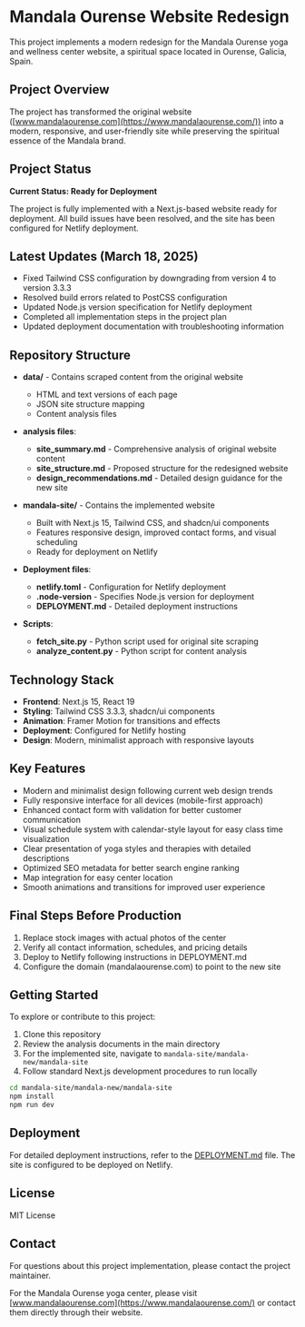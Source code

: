 # Mandala Ourense Website Redesign

This project implements a modern redesign for the Mandala Ourense yoga and wellness center website, a spiritual space located in Ourense, Galicia, Spain.

## Project Overview

The project has transformed the original website ([www.mandalaourense.com](https://www.mandalaourense.com/)) into a modern, responsive, and user-friendly site while preserving the spiritual essence of the Mandala brand.

## Project Status

**Current Status: Ready for Deployment**

The project is fully implemented with a Next.js-based website ready for deployment. All build issues have been resolved, and the site has been configured for Netlify deployment.

## Latest Updates (March 18, 2025)

- Fixed Tailwind CSS configuration by downgrading from version 4 to version 3.3.3
- Resolved build errors related to PostCSS configuration
- Updated Node.js version specification for Netlify deployment
- Completed all implementation steps in the project plan
- Updated deployment documentation with troubleshooting information

## Repository Structure

- **data/** - Contains scraped content from the original website
  - HTML and text versions of each page
  - JSON site structure mapping
  - Content analysis files

- **analysis files**:
  - **site_summary.md** - Comprehensive analysis of original website content
  - **site_structure.md** - Proposed structure for the redesigned website
  - **design_recommendations.md** - Detailed design guidance for the new site

- **mandala-site/** - Contains the implemented website
  - Built with Next.js 15, Tailwind CSS, and shadcn/ui components
  - Features responsive design, improved contact forms, and visual scheduling
  - Ready for deployment on Netlify

- **Deployment files**:
  - **netlify.toml** - Configuration for Netlify deployment
  - **.node-version** - Specifies Node.js version for deployment
  - **DEPLOYMENT.md** - Detailed deployment instructions

- **Scripts**:
  - **fetch_site.py** - Python script used for original site scraping
  - **analyze_content.py** - Python script for content analysis

## Technology Stack

- **Frontend**: Next.js 15, React 19
- **Styling**: Tailwind CSS 3.3.3, shadcn/ui components
- **Animation**: Framer Motion for transitions and effects
- **Deployment**: Configured for Netlify hosting
- **Design**: Modern, minimalist approach with responsive layouts

## Key Features

- Modern and minimalist design following current web design trends
- Fully responsive interface for all devices (mobile-first approach)
- Enhanced contact form with validation for better customer communication
- Visual schedule system with calendar-style layout for easy class time visualization
- Clear presentation of yoga styles and therapies with detailed descriptions
- Optimized SEO metadata for better search engine ranking
- Map integration for easy center location
- Smooth animations and transitions for improved user experience

## Final Steps Before Production

1. Replace stock images with actual photos of the center
2. Verify all contact information, schedules, and pricing details
3. Deploy to Netlify following instructions in DEPLOYMENT.md
4. Configure the domain (mandalaourense.com) to point to the new site

## Getting Started

To explore or contribute to this project:

1. Clone this repository
2. Review the analysis documents in the main directory
3. For the implemented site, navigate to `mandala-site/mandala-new/mandala-site`
4. Follow standard Next.js development procedures to run locally

```bash
cd mandala-site/mandala-new/mandala-site
npm install
npm run dev
```

## Deployment

For detailed deployment instructions, refer to the [DEPLOYMENT.md](./DEPLOYMENT.md) file. The site is configured to be deployed on Netlify.

## License

MIT License

## Contact

For questions about this project implementation, please contact the project maintainer.

For the Mandala Ourense yoga center, please visit [www.mandalaourense.com](https://www.mandalaourense.com/) or contact them directly through their website.